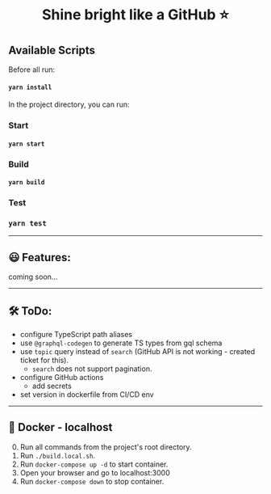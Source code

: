 <h1 style="text-align: center;">Shine bright like a GitHub ⭐</h1>

## Available Scripts

Before all run:

#### `yarn install`

In the project directory, you can run:

### Start

#### `yarn start`

### Build

#### `yarn build`

### Test

### `yarn test`

---

## 😃 Features:

coming soon...

---

## 🛠️ ToDo:

- configure TypeScript path aliases
- use `@graphql-codegen` to generate TS types from gql schema
- use `topic` query instead of `search` (GitHub API is not working - created ticket for this).
  - `search` does not support pagination.
- configure GitHub actions
  - add secrets
- set version in dockerfile from CI/CD env

---

## 🐳 Docker - localhost

0. Run all commands from the project's root directory.
1. Run `./build.local.sh`.
2. Run `docker-compose up -d` to start container.
3. Open your browser and go to localhost:3000
4. Run `docker-compose down` to stop container.
